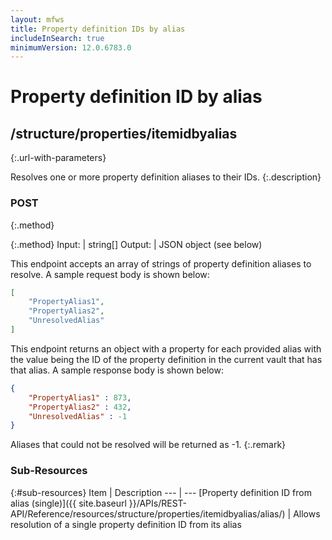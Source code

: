```yaml
---
layout: mfws
title: Property definition IDs by alias
includeInSearch: true
minimumVersion: 12.0.6783.0
---
```


# Property definition ID by alias

## /structure/properties/itemidbyalias
{:.url-with-parameters}

Resolves one or more property definition aliases to their IDs.
{:.description}

### POST
{:.method}

{:.method}
Input: | string[]
Output: | JSON object (see below)

This endpoint accepts an array of strings of property definition aliases to resolve.  A sample request body is shown below:

```json
[
	"PropertyAlias1",
	"PropertyAlias2",
	"UnresolvedAlias"
]
```

This endpoint returns an object with a property for each provided alias with the value being the ID of the property definition in the current vault that has that alias.  A sample response body is shown below:

```json
{
	"PropertyAlias1" : 873,
	"PropertyAlias2" : 432,
	"UnresolvedAlias" : -1
}
```

Aliases that could not be resolved will be returned as -1.
{:.remark}

### Sub-Resources

{:#sub-resources}
Item | Description
--- | ---
[Property definition ID from alias (single)]({{ site.baseurl }}/APIs/REST-API/Reference/resources/structure/properties/itemidbyalias/alias/) | Allows resolution of a single property definition ID from its alias